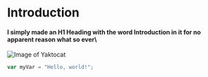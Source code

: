 # Introduction 

#### I simply made an H1 Heading with the word Introduction in it for no apparent reason what so ever\

![Image of Yaktocat](https://octodex.github.com/images/yaktocat.png)

``` javascript
var myVar = "Hello, world!";
```
